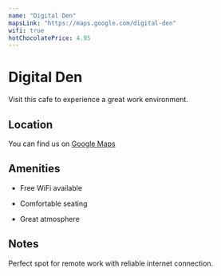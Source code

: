 ```yaml
---
name: "Digital Den"
mapsLink: "https://maps.google.com/digital-den"
wifi: true
hotChocolatePrice: 4.95
---
```


# Digital Den

Visit this cafe to experience a great work environment.

## Location
You can find us on [Google Maps](https://maps.google.com/digital-den)

## Amenities
- Free WiFi available

- Comfortable seating
- Great atmosphere

## Notes
Perfect spot for remote work with reliable internet connection.
